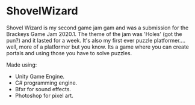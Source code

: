 # ShovelWizard
Shovel Wizard is my second game jam gam and was a submission for the Brackeys Game Jam 2020.1. The theme of the jam was 'Holes' (got the pun?) and it lasted for a week. It's also my first ever puzzle platformer.... well, more of a platformer but you know. Its a game where you can create portals and using those you have to solve puzzles.

 Made using:
  - Unity Game Engine.
  - C# programming engine.
  - Bfxr for sound effects.
  - Photoshop for pixel art.
